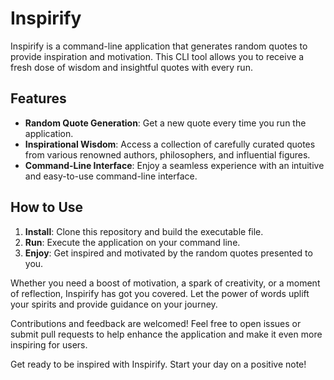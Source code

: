 # Inspirify

Inspirify is a command-line application that generates random quotes to provide inspiration and motivation. This CLI tool allows you to receive a fresh dose of wisdom and insightful quotes with every run.

## Features

- **Random Quote Generation**: Get a new quote every time you run the application.
- **Inspirational Wisdom**: Access a collection of carefully curated quotes from various renowned authors, philosophers, and influential figures.
- **Command-Line Interface**: Enjoy a seamless experience with an intuitive and easy-to-use command-line interface.

## How to Use

1. **Install**: Clone this repository and build the executable file.
2. **Run**: Execute the application on your command line.
3. **Enjoy**: Get inspired and motivated by the random quotes presented to you.

Whether you need a boost of motivation, a spark of creativity, or a moment of reflection, Inspirify has got you covered. Let the power of words uplift your spirits and provide guidance on your journey.

Contributions and feedback are welcomed! Feel free to open issues or submit pull requests to help enhance the application and make it even more inspiring for users.

Get ready to be inspired with Inspirify. Start your day on a positive note!
